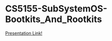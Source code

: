 # CS5155-SubSystemOS-Bootkits_And_Rootkits

[Presentation Link!](https://www.youtube.com/watch?v=FH0si60uyQo)
